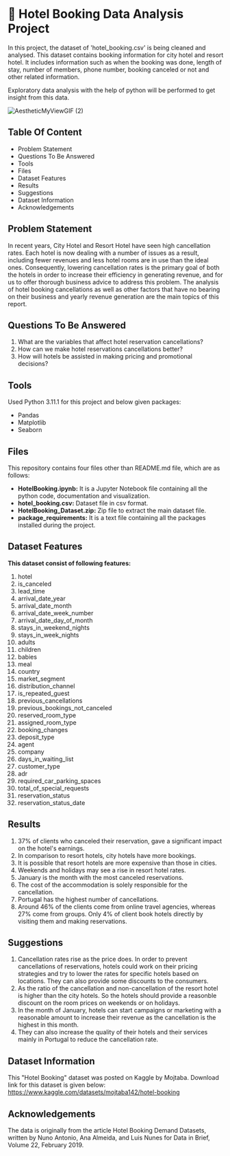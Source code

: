 # 🏨 Hotel Booking Data Analysis Project
In this project, the dataset of 'hotel_booking.csv' is being cleaned and analysed. This dataset contains booking information for city hotel and resort hotel. It includes information such as when the booking was done, length of stay, number of members, phone number, booking canceled or not and other related information. 

Exploratory data analysis with the help of python will be performed to get insight from this data.

![AestheticMyViewGIF (2)](https://github.com/CodePrin/HotelBooking_DataAnalysis_Project/assets/89415614/6f43a7d0-2da1-449f-b363-c40074a1ac48)


## Table Of Content
* Problem Statement
* Questions To Be Answered
* Tools
* Files
* Dataset Features
* Results
* Suggestions
* Dataset Information
* Acknowledgements


## Problem Statement
In recent years, City Hotel and Resort Hotel have seen high cancellation rates. Each hotel is now dealing with a number of issues as a result, including fewer revenues and less hotel rooms are in use than the ideal ones. Consequently, lowering cancellation rates is the primary goal of both the hotels in order to increase their efficiency in generating revenue, and for us to offer thorough business advice to address this problem.
The analysis of hotel booking cancellations as well as other factors that have no bearing on their business and yearly revenue generation are the main topics of this report.


## Questions To Be Answered
1. What are the variables that affect hotel reservation cancellations?
2. How can we make hotel reservations cancellations better?
3. How will hotels be assisted in making pricing and promotional decisions?


## Tools 
Used Python 3.11.1 for this project and below given packages:
* Pandas
* Matplotlib
* Seaborn


## Files
This repository contains four files other than README.md file, which are as follows:

* **HotelBooking.ipynb:** It is a Jupyter Notebook file containing all the python code, documentation and visualization.  
* **hotel_booking.csv:** Dataset file in csv format.
* **HotelBooking_Dataset.zip:** Zip file to extract the main dataset file.
* **package_requirements:** It is a text file containing all the packages installed during the project.


## Dataset Features
**This dataset consist of following features:**
1. hotel
2. is_canceled
3. lead_time
4. arrival_date_year
5. arrival_date_month
6. arrival_date_week_number
7. arrival_date_day_of_month
8. stays_in_weekend_nights
9. stays_in_week_nights
10. adults
11. children
12. babies
13. meal
14. country
15. market_segment
16. distribution_channel
17. is_repeated_guest
18. previous_cancellations
19. previous_bookings_not_canceled
20. reserved_room_type
21. assigned_room_type
22. booking_changes
23. deposit_type
24. agent
25. company
26. days_in_waiting_list
27. customer_type
28. adr
29. required_car_parking_spaces
30. total_of_special_requests
31. reservation_status
32. reservation_status_date


## Results
1. 37% of clients who canceled their reservation, gave a significant impact on the hotel's earnings.
2. In comparison to resort hotels, city hotels have more bookings.
3. It is possible that resort hotels are more expensive than those in cities.
4. Weekends and holidays may see a rise in resort hotel rates.
5. January is the month with the most canceled reservations.
6. The cost of the accommodation is solely responsible for the cancellation.
7. Portugal has the highest number of cancellations.
8. Around 46% of the clients come from online travel agencies, whereas 27% come from groups. Only 4% of client book hotels directly by visiting them and making reservations.


## Suggestions
1. Cancellation rates rise as the price does. In order to prevent cancellations of reservations, hotels could work on their pricing strategies and try to lower the rates for specific hotels based on locations. They can also provide some discounts to the consumers.
2. As the ratio of the cancellation and non-cancellation of the resort hotel is higher than the city hotels. So the hotels should provide a reasonble discount on the room prices on weekends or on holidays.
3. In the month of January, hotels can start campaigns or marketing with a reasonable amount to increase their revenue as the cancellation is the highest in this month.
4. They can also increase the quality of their hotels and their services mainly in Portugal to reduce the cancellation rate.


## Dataset Information  
This "Hotel Booking" dataset was posted on Kaggle by Mojtaba.
Download link for this dataset is given below:
https://www.kaggle.com/datasets/mojtaba142/hotel-booking


## Acknowledgements
The data is originally from the article Hotel Booking Demand Datasets, written by Nuno Antonio, Ana Almeida, and Luis Nunes for Data in Brief, Volume 22, February 2019.

